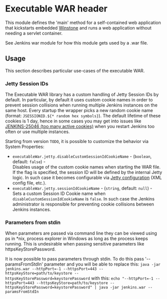 # Executable WAR header
This module defines the 'main' method for a self-contained web application that kickstarts
embedded [Winstone](http://github.com/jenkinsci/winstone) and runs a web application without
needing a servlet container.


See Jenkins war module for how this module gets used by a .war file.

## Usage

This section describes particular use-cases of the executable WAR.

### Jetty Session IDs

The Executable WAR library has a custom handling of Jetty Session IDs by default.
In particular, by default it uses custom cookie names in order to prevent session collisions 
when running multiple Jenkins instances on the same host.
Every startup the wrapper picks a new random cookie name (format: `JSESSIONID.${* random hex symbols}`).
The default lifetime of these cookies is 1 day, hence in some cases you may get into issues like [JENKINS-25046 (too many active cookies)](https://issues.jenkins-ci.org/browse/JENKINS-25046) when you restart Jenkins too often or use multiple instances.

Starting from version `TODO`, it is possible to customize the behavior via System Properties:

* `executableWar.jetty.disableCustomSessionIdCookieName` - 
(`boolean`, default: `false`) -  
Disables usage of the custom cookie names when starting the WAR file.
If the flag is specified, the session ID will be defined by the internal Jetty logic.
In such case it becomes configurable via [Jetty configuration](http://www.eclipse.org/jetty/documentation/9.4.x/quick-start-configure.html) (XML config file, etc.).
* `executableWar.jetty.sessionIdCookieName` - 
(`string`, default: `null`) -  
Sets a custom Session ID Cookie name when `disableCustomSessionIdCookieName` is `false`.
In such case the Jenkins administrator is responsible for preventing cookie collisions between Jenkins instances.

### Parameters from stdin

When parameters are passed via command line they can be viewed using ps in *nix, process explorer in Windows as long as the process keeps running. This is undesirable when passing sensitive parameters like httpsKeyStorePassword.

It is now possible to pass parameters through stdin. To do this pass '--paramsFromStdIn' parameter and you will be able to replace this:
`java -jar jenkins.war --httpPort=-1 --httpsPort=443 --httpsKeyStore=path/to/keystore --httpsKeyStorePassword=keystorePassword`
with this:
`echo "--httpPort=-1 --httpsPort=443 --httpsKeyStore=path/to/keystore --httpsKeyStorePassword=keystorePassword" | java -jar jenkins.war --paramsFromStdIn`

